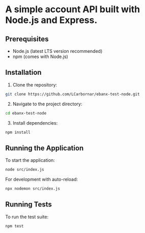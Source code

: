 # A simple account API built with Node.js and Express.

## Prerequisites

- Node.js (latest LTS version recommended)
- npm (comes with Node.js)

## Installation

1. Clone the repository:
```bash
git clone https://github.com/LCarbornar/ebanx-test-node.git
```

2. Navigate to the project directory:
```bash
cd ebanx-test-node
```

3. Install dependencies:
```bash
npm install
```

## Running the Application

To start the application:
```bash
node src/index.js
```

For development with auto-reload:
```bash
npx nodemon src/index.js
```

## Running Tests

To run the test suite:
```bash
npm test
```
